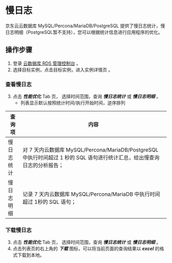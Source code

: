 # 慢日志 
京东云云数据库 MySQL/Percona/MariaDB/PostgreSQL 提供了慢日志统计，慢日志明细（PostgreSQL暂不支持），您可以根据统计信息进行应用程序的优化。

## 操作步骤
1. 登录 [云数据库 RDS 管理控制台](https://rds-console.jdcloud.com/database) 。    
2. 选择目标实例，点击目标实例，进入实例详情页 。  

### 查看慢日志
3. 点击 ***性能优化*** Tab 页， 选择时间范围，查询 ***慢日志统计*** 或 ***慢日志明细*** 。
    * 列表显示默认按照统计时间/执行开始时间，逆序排列

|查询项|内容|
|---|---|
|慢日志统计|对 7 天内云数据库 MySQL/Percona/MariaDB/PostgreSQL 中执行时间超过 1 秒的 SQL 语句进行统计汇总，给出慢查询日志的分析报告；|
|慢日志明细|记录 7 天内云数据库 MySQL/Percona/MariaDB 中执行时间超过 1秒的 SQL 语句；|

### 下载慢日志
3. 点击 ***性能优化*** Tab 页， 选择时间范围，查询 ***慢日志统计*** 或 ***慢日志明细*** 。
4. 点击列表页的右上角的 ***下载*** 图标，可以将当前页面的查询结果以 ***excel*** 的格式下载到本地。


